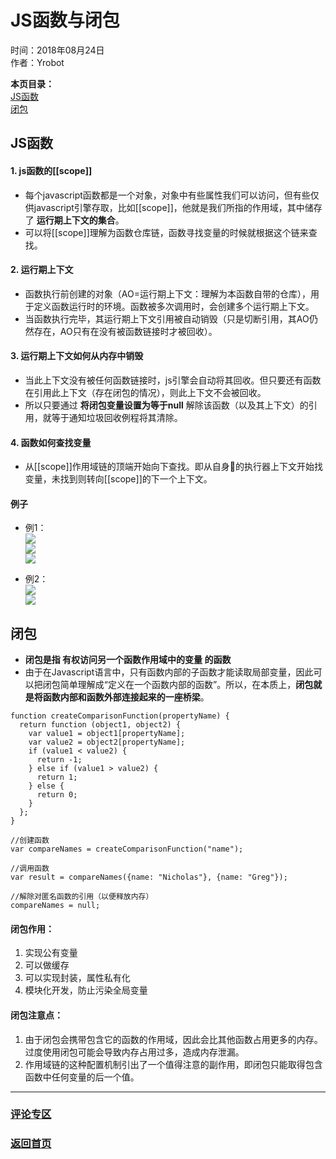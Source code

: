 # JS函数与闭包  
时间：2018年08月24日  
作者：Yrobot  

__本页目录：__   
[JS函数](#func)  
[闭包](#bibao)  

<a id='func'></a>

## JS函数

#### 1. __js函数的[[scope]]__  
- 每个javascript函数都是一个对象，对象中有些属性我们可以访问，但有些仅供javascript引擎存取，比如[[scope]]，他就是我们所指的作用域，其中储存了 __运行期上下文的集合__。
- 可以将[[scope]]理解为函数仓库链，函数寻找变量的时候就根据这个链来查找。  

#### 2. __运行期上下文__  
- 函数执行前创建的对象（AO=运行期上下文：理解为本函数自带的仓库），用于定义函数运行时的环境。函数被多次调用时，会创建多个运行期上下文。
- 当函数执行完毕，其运行期上下文引用被自动销毁（只是切断引用，其AO仍然存在，AO只有在没有被函数链接时才被回收）。

#### 3. __运行期上下文如何从内存中销毁__  
- 当此上下文没有被任何函数链接时，js引擎会自动将其回收。但只要还有函数在引用此上下文（存在闭包的情况），则此上下文不会被回收。
- 所以只要通过 __将闭包变量设置为等于null__ 解除该函数（以及其上下文）的引用，就等于通知垃圾回收例程将其清除。

#### 4. __函数如何查找变量__  
- 从[[scope]]作用域链的顶端开始向下查找。即从自身的执行器上下文开始找变量，未找到则转向[[scope]]的下一个上下文。 

#### 例子
- 例1：  
![](https://ws4.sinaimg.cn/large/006tNbRwgy1fukrtxws7nj30jf0o0n3w.jpg)   
![](https://ws3.sinaimg.cn/large/006tNbRwgy1fukru71y2pj30s30lhqpc.jpg)  
![](https://ws4.sinaimg.cn/large/006tNbRwgy1fukrucycgnj30tl0nekhv.jpg)  

- 例2：  
![](https://ws4.sinaimg.cn/large/006tNbRwgy1fukrw1ajtzj30ki0m2wr1.jpg)  
![](https://ws4.sinaimg.cn/large/006tNbRwgy1fukrw1ajtzj30ki0m2wr1.jpg)  

<a id='bibao'></a>

## 闭包 
- __闭包是指 有权访问另一个函数作用域中的变量 的函数__  
- 由于在Javascript语言中，只有函数内部的子函数才能读取局部变量，因此可以把闭包简单理解成“定义在一个函数内部的函数”。所以，在本质上，__闭包就是将函数内部和函数外部连接起来的一座桥梁__。
```
function createComparisonFunction(propertyName) {
  return function (object1, object2) {
    var value1 = object1[propertyName];
    var value2 = object2[propertyName];
    if (value1 < value2) {
      return -1;
    } else if (value1 > value2) {
      return 1;
    } else {
      return 0;
    }
  };
}

//创建函数 
var compareNames = createComparisonFunction("name");

//调用函数 
var result = compareNames({name: "Nicholas"}, {name: "Greg"});

//解除对匿名函数的引用（以便释放内存）
compareNames = null;
```

#### 闭包作用：
  1. 实现公有变量  
  2. 可以做缓存  
  3. 可以实现封装，属性私有化  
  4. 模块化开发，防止污染全局变量   

#### 闭包注意点：
  1. 由于闭包会携带包含它的函数的作用域，因此会比其他函数占用更多的内存。过度使用闭包可能会导致内存占用过多，造成内存泄漏。  
  2. 作用域链的这种配置机制引出了一个值得注意的副作用，即闭包只能取得包含函数中任何变量的后一个值。  


--- 
### [评论专区](https://github.com/Yrobot/Yrobot-FrontEnd-Blog/issues/1)  
### [返回首页](../../README.md)
